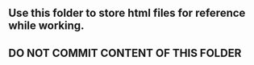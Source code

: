 ## Use this folder to store html files for reference while working.

## DO NOT COMMIT CONTENT OF THIS FOLDER
